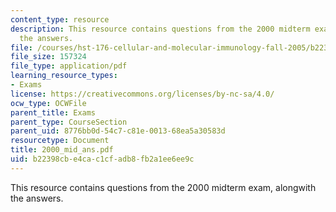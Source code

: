 ```yaml
---
content_type: resource
description: This resource contains questions from the 2000 midterm exam, alongwith
  the answers.
file: /courses/hst-176-cellular-and-molecular-immunology-fall-2005/b22398cbe4cac1cfadb8fb2a1ee6ee9c_2000_mid_ans.pdf
file_size: 157324
file_type: application/pdf
learning_resource_types:
- Exams
license: https://creativecommons.org/licenses/by-nc-sa/4.0/
ocw_type: OCWFile
parent_title: Exams
parent_type: CourseSection
parent_uid: 8776bb0d-54c7-c81e-0013-68ea5a30583d
resourcetype: Document
title: 2000_mid_ans.pdf
uid: b22398cb-e4ca-c1cf-adb8-fb2a1ee6ee9c
---
```

This resource contains questions from the 2000 midterm exam, alongwith the answers.